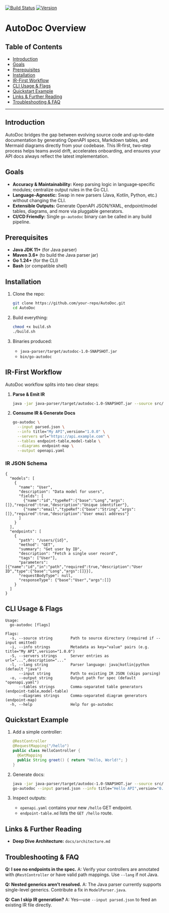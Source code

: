 [![Build Status](https://img.shields.io/badge/build-passing-brightgreen)](https://example.com/build)
[![Version](https://img.shields.io/badge/version-1.0.0-blue)](https://github.com/your-repo/AutoDoc/releases)

# AutoDoc Overview

## Table of Contents

* [Introduction](#introduction)
* [Goals](#goals)
* [Prerequisites](#prerequisites)
* [Installation](#installation)
* [IR-First Workflow](#ir-first-workflow)
* [CLI Usage & Flags](#cli-usage--flags)
* [Quickstart Example](#quickstart-example)
* [Links & Further Reading](#links--further-reading)
* [Troubleshooting & FAQ](#troubleshooting--faq)

---

## Introduction

AutoDoc bridges the gap between evolving source code and up‑to‑date documentation by generating OpenAPI specs, Markdown tables, and Mermaid diagrams directly from your codebase. This IR‑first, two‑step process helps teams avoid drift, accelerates onboarding, and ensures your API docs always reflect the latest implementation.

## Goals

* **Accuracy & Maintainability:** Keep parsing logic in language‑specific modules; centralize output rules in the Go CLI.
* **Language‑Agnostic:** Swap in new parsers (Java, Kotlin, Python, etc.) without changing the CLI.
* **Extensible Outputs:** Generate OpenAPI JSON/YAML, endpoint/model tables, diagrams, and more via pluggable generators.
* **CI/CD Friendly:** Single `go-autodoc` binary can be called in any build pipeline.

## Prerequisites

* **Java JDK 11+** (for Java parser)
* **Maven 3.6+** (to build the Java parser jar)
* **Go 1.24+** (for the CLI)
* **Bash** (or compatible shell)

## Installation

1. Clone the repo:

   ```bash
   git clone https://github.com/your-repo/AutoDoc.git
   cd AutoDoc
   ```
2. Build everything:

   ```bash
   chmod +x build.sh
   ./build.sh
   ```
3. Binaries produced:

   * `java-parser/target/autodoc-1.0-SNAPSHOT.jar`
   * `bin/go-autodoc`

## IR-First Workflow

AutoDoc workflow splits into two clear steps:

1. **Parse & Emit IR**

   ```bash
   java -jar java-parser/target/autodoc-1.0-SNAPSHOT.jar --source src/main/java > parsed.json
   ```
2. **Consume IR & Generate Docs**

   ```bash
   go-autodoc \
     --input parsed.json \
     --info title="My API",version="1.0.0" \
     --servers url="https://api.example.com" \
     --tables endpoint-table,model-table \
     --diagrams endpoint-map \
     --output openapi.yaml
   ```

### IR JSON Schema

```jsonc
{
  "models": [
    {
      "name": "User",
      "description": "Data model for users",
      "fields": [
        {"name":"id","typeRef":{"base":"Long","args":[]},"required":true,"description":"Unique identifier"},
        {"name":"email","typeRef":{"base":"String","args":[]},"required":true,"description":"User email address"}
      ]
    }
  ],
  "endpoints": [
    {
      "path": "/users/{id}",
      "method": "GET",
      "summary": "Get user by ID",
      "description": "Fetch a single user record",
      "tags": ["User"],
      "parameters":[{"name":"id","in":"path","required":true,"description":"User ID","type":{"base":"Long","args":[]}}],
      "requestBodyType": null,
      "responseType": {"base":"User","args":[]}
    }
  ]
}
```

## CLI Usage & Flags

```text
Usage:
  go-autodoc [flags]

Flags:
  -s, --source string        Path to source directory (required if --input omitted)
  -i, --info strings         Metadata as key="value" pairs (e.g. title="My API",version="1.0.0")
  -S, --servers strings      Server entries as url="...",description="..."
  -l, --lang string          Parser language: java|kotlin|python (default "java")
      --input string         Path to existing IR JSON (skips parsing)
  -o, --output string        Output path for spec (default "openapi.yaml")
      --tables strings       Comma-separated table generators (endpoint-table,model-table)
      --diagrams strings     Comma-separated diagram generators (endpoint-map)
  -h, --help                 Help for go-autodoc
```

## Quickstart Example

1. Add a simple controller:

   ```java
   @RestController
   @RequestMapping("/hello")
   public class HelloController {
     @GetMapping
     public String greet() { return "Hello, World!"; }
   }
   ```
2. Generate docs:

   ```bash
   java -jar java-parser/target/autodoc-1.0-SNAPSHOT.jar --source src/main/java > parsed.json
   go-autodoc --input parsed.json --info title="Hello API",version="0.1.0" --tables endpoint-table --output openapi.yaml
   ```
3. Inspect outputs:

   * `openapi.yaml` contains your new `/hello` GET endpoint.
   * `endpoint-table.md` lists the `GET /hello` route.

## Links & Further Reading

* **Deep Dive Architecture:** `docs/architecture.md`

## Troubleshooting & FAQ

**Q: I see no endpoints in the spec.**
A: Verify your controllers are annotated with `@RestController` or have valid path mappings. Use `--lang` if not Java.


**Q: Nested generics aren’t resolved.**
A: The Java parser currently supports single-level generics. Contribute a fix in `ModelParser.java`.

**Q: Can I skip IR generation?**
A: Yes—use `--input parsed.json` to feed an existing IR file directly.
